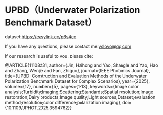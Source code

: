 # UPBD（Underwater Polarization Benchmark Dataset）
dataset:https://easylink.cc/p6s4cc

If you have any questions, please contact me:yslovo@qq.com

If our research is useful to you, please cite:

@ARTICLE{11108231,
  author={Jin, Haihong and Yao, Shangle and Yao, Hao and Zhang, Wenjie and Fan, Zhiguo},
  journal={IEEE Photonics Journal}, 
  title={UPBD: Construction and Evaluation Methods of the Underwater Polarization Benchmark Dataset for Complex Scenarios}, 
  year={2025},
  volume={17},
  number={5},
  pages={1-13},
  keywords={Image color analysis;Turbidity;Imaging;Scattering;Standards;Spatial resolution;Image restoration;Dairy products;Image quality;Light sources;Dataset;evaluation method;resolution;color difference;polarization imaging},
  doi={10.1109/JPHOT.2025.3594762}}
